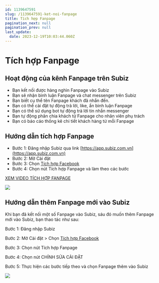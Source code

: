 ```yaml
---
id: 1139647591
slug: /1139647591-ket-noi-fanpage
title: Tích hợp Fanpage
pagination_next: null
pagination_prev: null
last_update:
  date: 2023-12-19T10:03:44.060Z
---
```


# Tích hợp Fanpage





## Hoạt động của kênh Fanpage trên Subiz




- Bạn kết nối được hàng nghìn Fanpage vào Subiz
- Bạn sẽ nhận bình luận Fanpage và chat messenger trên Subiz
- Bạn biết cụ thể tên Fanpage khách đã nhắn đến.
- Bạn có thể cài đặt tự động trả lời, like, ẩn bình luận Fanpage
- Bạn có thể sử dụng bot tự động trả lời tin nhắn messenger
- Bạn tự động phân chia khách từ Fanpage cho nhân viên phụ trách
- Bạn có báo cáo thống kê chi tiết khách hàng từ mỗi Fanpage


## Hướng dẫn tích hợp Fanpage 


- Bước 1: Đăng nhập Subiz qua link [https://app.subiz.com.vn](https://app.subiz.com.vn)
- Bước 2: Mở Cài đặt
- Bước 3: Chọn [Tích hợp Facebook](https://app.subiz.com.vn/settings/messenger)
- Bước 4: Chọn nút Tích hợp Fanpage và làm theo các bước



[XEM VIDEO TÍCH HỢP FANPAGE](https://www.youtube.com/watch?v=XkAFJFvsUbA)




![](https://vcdn.subiz-cdn.com/file/c641504d4edfac34878f6ddfc7dab78f0eb6b68b44927c3b81c8c612893cd0d7_acpxkgumifuoofoosble)

## Hướng dẫn thêm Fanpage mới vào Subiz


Khi bạn đã kết nối một số Fanpage vào Subiz, sáu đó muốn thêm Fanpage mới vào Subiz, bạn thao tác như sau:

Bước 1: Đăng nhập Subiz

Bước 2: Mở Cài đặt > Chọn [Tích hợp Facebook](https://app.subiz.com.vn/settings/messenger) 

Bước 3: Chọn nút Tích hợp Fanpage

Bước 4: Chọn nút CHỈNH SỬA CÀI ĐẶT 

Bước 5: Thực hiện các bước tiếp theo và chọn Fanpage thêm vào Subiz




![](https://vcdn.subiz-cdn.com/file/0f265b71f2f7af95c8291d00079f7d61f73a48d02232ee94b68bb54b779929a8_acpxkgumifuoofoosble)